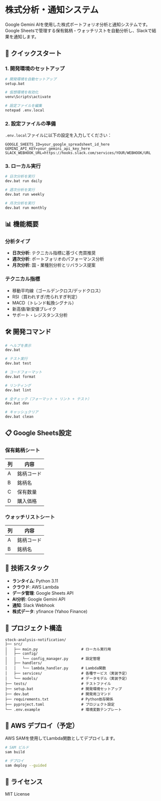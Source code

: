 # 株式分析・通知システム

Google Gemini AIを使用した株式ポートフォリオ分析と通知システムです。Google Sheetsで管理する保有銘柄・ウォッチリストを自動分析し、Slackで結果を通知します。

## 🚀 クイックスタート

### 1. 開発環境のセットアップ

```bash
# 開発環境を自動セットアップ
setup.bat

# 仮想環境を有効化
venv\Scripts\activate

# 設定ファイルを編集
notepad .env.local
```

### 2. 設定ファイルの準備

`.env.local`ファイルに以下の設定を入力してください：

```env
GOOGLE_SHEETS_ID=your_google_spreadsheet_id_here
GEMINI_API_KEY=your_gemini_api_key_here
SLACK_WEBHOOK_URL=https://hooks.slack.com/services/YOUR/WEBHOOK/URL
```

### 3. ローカル実行

```bash
# 日次分析を実行
dev.bat run daily

# 週次分析を実行
dev.bat run weekly

# 月次分析を実行
dev.bat run monthly
```

## 📊 機能概要

### 分析タイプ
- **日次分析**: テクニカル指標に基づく売買推奨
- **週次分析**: ポートフォリオのパフォーマンス分析
- **月次分析**: 国・業種別分析とリバランス提案

### テクニカル指標
- 移動平均線（ゴールデンクロス/デッドクロス）
- RSI（買われすぎ/売られすぎ判定）
- MACD（トレンド転換シグナル）
- 新高値/新安値ブレイク
- サポート・レジスタンス分析

## 🛠️ 開発コマンド

```bash
# ヘルプを表示
dev.bat

# テスト実行
dev.bat test

# コードフォーマット
dev.bat format

# リンティング
dev.bat lint

# 全チェック（フォーマット + リント + テスト）
dev.bat dev

# キャッシュクリア
dev.bat clean
```

## 📋 Google Sheets設定

### 保有銘柄シート
| 列 | 内容 |
|---|---|
| A | 銘柄コード |
| B | 銘柄名 |
| C | 保有数量 |
| D | 購入価格 |

### ウォッチリストシート
| 列 | 内容 |
|---|---|
| A | 銘柄コード |
| B | 銘柄名 |

## 🔧 技術スタック

- **ランタイム**: Python 3.11
- **クラウド**: AWS Lambda
- **データ管理**: Google Sheets API
- **AI分析**: Google Gemini API
- **通知**: Slack Webhook
- **株式データ**: yfinance (Yahoo Finance)

## 📁 プロジェクト構造

```
stock-analysis-notification/
├── src/
│   ├── main.py                    # ローカル実行用
│   ├── config/
│   │   └── config_manager.py      # 設定管理
│   ├── handlers/
│   │   └── lambda_handler.py      # Lambda関数
│   ├── services/                  # 各種サービス（実装予定）
│   └── models/                    # データモデル（実装予定）
├── tests/                         # テストファイル
├── setup.bat                      # 開発環境セットアップ
├── dev.bat                        # 開発用コマンド
├── requirements.txt               # Python依存関係
├── pyproject.toml                 # プロジェクト設定
└── .env.example                   # 環境変数テンプレート
```

## 🚀 AWS デプロイ（予定）

AWS SAMを使用してLambda関数としてデプロイします。

```bash
# SAM ビルド
sam build

# デプロイ
sam deploy --guided
```

## 📝 ライセンス

MIT License

